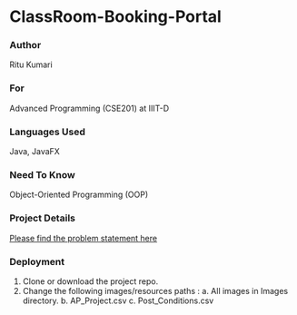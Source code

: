 # ClassRoom-Booking-Portal

### Author
Ritu Kumari
### For
Advanced Programming (CSE201) at IIIT-D

### Languages Used
Java, JavaFX

### Need To Know
Object-Oriented Programming (OOP)

### Project Details
[Please find the problem statement here](approjectoption-1-classroomroombookingsystem_14067.pdf)

### Deployment
1. Clone or download the project repo.
2. Change the following images/resources paths :
   a. All images in Images directory.
   b. AP_Project.csv
   c. Post_Conditions.csv

